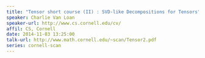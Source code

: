 ```yaml
---
title: "Tensor short course (II) : SVD-like Decompositions for Tensors"
speaker: Charlie Van Loan
speaker-url: http://www.cs.cornell.edu/cv/
affil: CS, Cornell
date: 2014-11-03 13:25:00
talk-url: http://www.math.cornell.edu/~scan/Tensor2.pdf
series: cornell-scan
---
```

